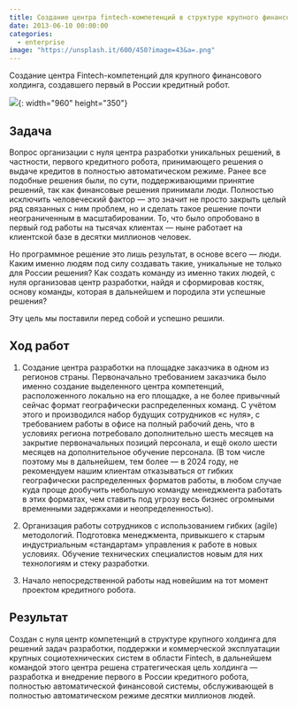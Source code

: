 ```yaml
---
title: Создание центра fintech-компетенций в структуре крупного финансового холдинга
date: 2013-06-10 00:00:00
categories:
  - enterprise
image: "https://unsplash.it/600/450?image=43&a=.png"
---
```


Создание центра Fintech-компетенций для крупного финансового холдинга, создавшего первый в России кредитный робот.

![](https://unsplash.it/960/350?image=43){: width="960" height="350"}

## Задача

Вопрос организации с нуля центра разработки уникальных решений, в частности, первого кредитного робота, принимающего решения о выдаче кредитов в полностью автоматическом режиме. Ранее все подобные решения были, по сути, поддерживающими принятие решений, так как финансовые решения принимали люди. Полностью исключить человеческий фактор — это значит не просто закрыть целый ряд связанных с ним проблем, но и сделать такое решение почти неограниченным в масштабировании. То, что было опробовано в первый год работы на тысячах клиентах — ныне работает на клиентской базе в десятки миллионов человек.

Но программное решение это лишь результат, в основе всего — люди. Каким именно людям под силу создавать такие, уникальные не только для России решения? Как создать команду из именно таких людей, с нуля организовав центр разработки, найдя и сформировав костяк, основу команды, которая в дальнейшем и породила эти успешные решения?

Эту цель мы поставили перед собой и успешно решили.

## Ход работ

1. Создание центра разработки на площадке заказчика в одном из регионов страны. Первоначально требованием заказчика было именно создание выделенного центра компетенций, расположенного локально на его площадке, а не более привычный сейчас формат географически распределенных команд. С учётом этого и производился набор будущих сотрудников «с нуля», с требованием работы в офисе на полный рабочий день, что в условиях региона потребовало дополнительно шесть месяцев на закрытие первоначальных позиций персонала, и ещё около шести месяцев на дополнительное обучение персонала. (В том числе поэтому мы в дальнейшем, тем более — в 2024 году, не рекомендуем нашим клиентам отказываться от гибких географически распределенных форматов работы, в любом случае куда проще дообучить небольшую команду менеджмента работать в этих форматах, чем ставить под угрозу весь бизнес огромными временными задержками и неопределенностью).

2. Организация работы сотрудников с использованием гибких (agile) методологий. Подготовка менеджмента, привыкшего к старым индустриальным «стандартам» управления к работе в новых условиях. Обучение технических специалистов новым для них технологиям и стеку разработки.

3. Начало непосредственной работы над новейшим на тот момент проектом кредитного робота.

## Результат

Создан с нуля центр компетенций в структуре крупного холдинга для решений задач разработки, поддержки и коммерческой эксплуатации крупных социотехнических систем в области Finteсh, в дальнейшем командой этого центра решена стратегическая цель холдинга — разработка и внедрение первого в России кредитного робота, полностью автоматической финансовой системы, обслуживающей в полностью автоматическом режиме десятки миллионов людей.